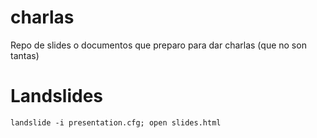 charlas
=======

Repo de slides o documentos que preparo para dar charlas (que no son tantas)

# Landslides

`landslide -i presentation.cfg; open slides.html`